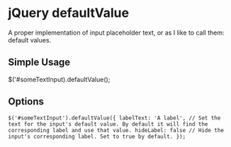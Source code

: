 # jQuery defaultValue

A proper implementation of input placeholder text, or as I like to call them: default values.

## Simple Usage

$('#someTextInput).defaultValue();

## Options

`$('#someTextInput').defaultValue({
	labelText: 'A label', // Set the text for the input's default value. By default it will find the corresponding label and use that value.
	hideLabel: false // Hide the input's corresponding label. Set to true by default.
});`